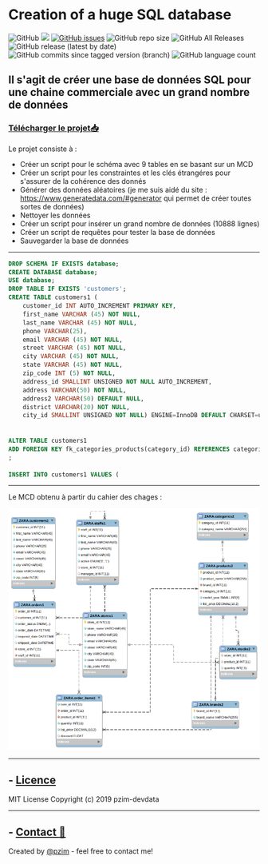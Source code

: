 

# Creation of a huge SQL database
![GitHub](https://img.shields.io/github/license/pzim-devdata/DATA-developer?style=plastic)    ![](https://img.shields.io/badge/Works%20with-MySQL-yellow?style=plastic)    [![GitHub issues](https://img.shields.io/github/issues/pzim-devdata/DATA-developer?style=plastic)](https://github.com/pzim-devdata/DATA-developer/issues)    ![GitHub repo size](https://img.shields.io/github/repo-size/pzim-devdata/DATA-developer?style=plastic)    ![GitHub All Releases](https://img.shields.io/github/downloads/pzim-devdata/DATA-developer/total?style=plastic)    ![GitHub release (latest by date)](https://img.shields.io/github/v/release/pzim-devdata/DATA-developer?style=plastic)    ![GitHub commits since tagged version (branch)](https://img.shields.io/github/commits-since/pzim-devdata/DATA-developer/v1.0.0)    ![GitHub language count](https://img.shields.io/github/languages/count/pzim-devdata/DATA-developer?style=plastic)
## Il s'agit de créer une base de données SQL pour une chaine commerciale avec un grand nombre de données 
### [Télécharger le projet:inbox_tray:](https://github.com/pzim-devdata/DATA-developer/releases/download/V1.0.0/creation.of.a.huge.SQL.database.zip)


Le projet consiste à :
- Créer un script pour le schéma avec 9 tables en se basant sur un MCD
- Créer un script pour les constraintes et les clés étrangéres pour s'assurer de la cohérence des donnés
- Générer des données aléatoires (je me suis aidé du site : https://www.generatedata.com/#generator qui permet de créer toutes sortes de données)
- Nettoyer les données
- Créer un script pour insérer un grand nombre de données (10888 lignes)
- Créer un script de requêtes pour tester la base de données
- Sauvegarder la base de données

------------------------------------


```SQL
DROP SCHEMA IF EXISTS database;
CREATE DATABASE database;
USE database;
DROP TABLE IF EXISTS 'customers';
CREATE TABLE customers1 (
    customer_id INT AUTO_INCREMENT PRIMARY KEY,
    first_name VARCHAR (45) NOT NULL,
    last_name VARCHAR (45) NOT NULL,
    phone VARCHAR(25),
    email VARCHAR (45) NOT NULL,
    street VARCHAR (45) NOT NULL,
    city VARCHAR (45) NOT NULL,
    state VARCHAR (45) NOT NULL,
    zip_code INT (5) NOT NULL,
    address_id SMALLINT UNSIGNED NOT NULL AUTO_INCREMENT,
    address VARCHAR(50) NOT NULL,
    address2 VARCHAR(50) DEFAULT NULL,
    district VARCHAR(20) NOT NULL,
    city_id SMALLINT UNSIGNED NOT NULL) ENGINE=InnoDB DEFAULT CHARSET=utf8;


ALTER TABLE customers1
ADD FOREIGN KEY fk_categories_products(category_id) REFERENCES categories2 (category_id) -- ON DELETE CASCADE ON UPDATE CASCADE
;

INSERT INTO customers1 VALUES (
```

------------------------------------


Le MCD obtenu à partir du cahier des chages :

![alt text](https://github.com/pzim-devdata/DATA-developer/blob/master/creation%20of%20a%20huge%20SQL%20database/MCD.png)

--------------------------------------------

## - [Licence](https://github.com/pzim-devdata/DATA-developer/raw/master/LICENSE)
MIT License
Copyright (c) 2019 pzim-devdata

--------------------------------------------

## - [Contact :email:](mailto:pizim@posteo.net?subject=Contact%20from%20Github)
Created by [@pzim](https://www.pzim.fr/) - feel free to contact me!







